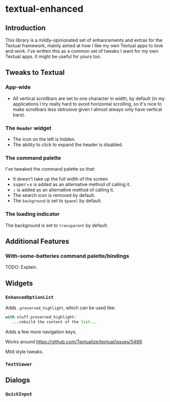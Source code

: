 # textual-enhanced

## Introduction

This library is a mildly-opinionated set of enhancements and extras for the
Textual framework, mainly aimed at how I like my own Textual apps to look
and work. I've written this as a common set of tweaks I want for my own
Textual apps. It might be useful for yours too.

## Tweaks to Textual

### App-wide

- All vertical scrollbars are set to one character in width, by default (in
  my applications I try really hard to avoid horizontal scrolling, so it's
  nice to make scrollbars less obtrusive given I almost always only have
  vertical bars).

### The `Header` widget

- The icon on the left is hidden.
- The ability to click to expand the header is disabled.

### The command palette

I've tweaked the command palette so that:

- It doesn't take up the full width of the screen.
- <kbd>super</kbd>+<kbd>x</kbd> is added as an alternative method of calling
  it.
- <kbd>:</kbd> is added as an alternative method of calling it.
- The search icon is removed by default.
- The `background` is set to `$panel` by default.

### The loading indicator

The background is set to `transparent` by default.

## Additional Features

### With-some-batteries command palette/bindings

TODO: Explain.

## Widgets

### `EnhancedOptionList`

Adds `.preserved_highlight`, which can be used like:

```python
with stuff.preserved_highlight:
   ...rebuild the content of the list...
```

Adds a few more navigation keys.

Works around https://github.com/Textualize/textual/issues/5489.

Mild style tweaks.

### `TextViewer`

## Dialogs

### `QuickInput`


[//]: # (README.md ends here)

